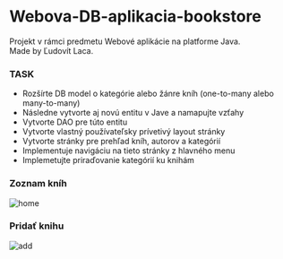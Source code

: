 # Webova-DB-aplikacia-bookstore
Projekt v rámci predmetu Webové aplikácie na platforme Java.<br />
Made by Ľudovít Laca.

### TASK
- Rozšírte DB model o kategórie alebo žánre kníh (one-to-many alebo many-to-many)<br />
- Následne vytvorte aj novú entitu v Jave a namapujte vzťahy<br />
- Vytvorte DAO pre túto entitu<br />
- Vytvorte vlastný používateľsky prívetivý layout stránky<br />
- Vytvorte stránky pre prehľad kníh, autorov a kategórií<br />
- Implementuje navigáciu na tieto stránky z hlavného menu<br />
- Implemetujte priraďovanie kategórií ku knihám<br />

### Zoznam kníh
![home](https://user-images.githubusercontent.com/38889174/57986860-66c07b00-7a7a-11e9-8f4b-084e07e81051.png)

### Pridať knihu
![add](https://user-images.githubusercontent.com/38889174/57986882-b43ce800-7a7a-11e9-8d96-cbde115ddc72.png)
